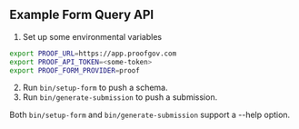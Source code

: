 ## Example Form Query API

1. Set up some environmental variables
```bash
export PROOF_URL=https://app.proofgov.com
export PROOF_API_TOKEN=<some-token>
export PROOF_FORM_PROVIDER=proof
```
2. Run `bin/setup-form` to push a schema.
3. Run `bin/generate-submission` to push a submission.

Both `bin/setup-form` and `bin/generate-submission` support a --help option.
